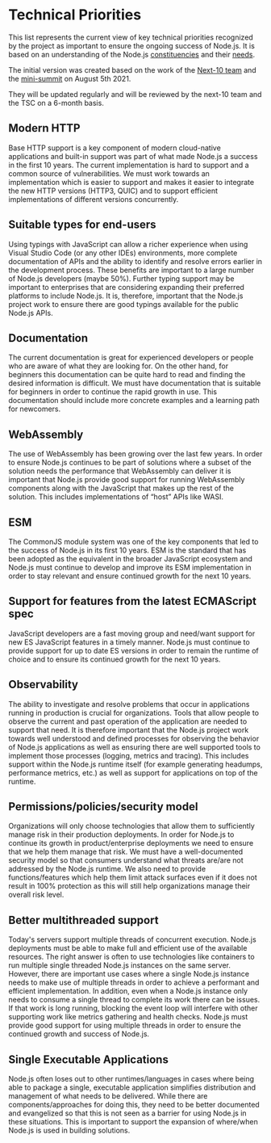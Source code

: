 # Technical Priorities

This list represents the current view of key technical priorities recognized
by the project as important to ensure the ongoing success of Node.js.
It is based on an understanding of the Node.js
[constituencies](https://github.com/nodejs/next-10/blob/main/CONSTITUENCIES.md)
and their [needs](https://github.com/nodejs/next-10/blob/main/CONSTITUENCY-NEEDS.md).

The initial version was created based on the work of the
[Next-10 team](https://github.com/nodejs/next-10) and the
[mini-summit](https://github.com/nodejs/next-10/issues/76)
on August 5th 2021.

They will be updated regularly and will be reviewed by the next-10 team
and the TSC on a 6-month basis.

## Modern HTTP

Base HTTP support is a key component of modern cloud-native applications
and built-in support was part of what made Node.js a success in the first
10 years. The current implementation is hard to support and a common
source of vulnerabilities. We must work towards an
implementation which is easier to support and makes it easier to integrate
the new HTTP versions (HTTP3, QUIC) and to support efficient
implementations of different versions concurrently.

## Suitable types for end-users

Using typings with JavaScript can allow a richer experience when using Visual
Studio Code (or any other IDEs) environments, more complete documentation
of APIs and the ability to identify and resolve errors earlier in the
development process. These benefits are important to a large number of Node.js
developers (maybe 50%).  Further typing support may be important
to enterprises that are considering expanding their preferred platforms to
include Node.js. It is, therefore, important that the Node.js project work
to ensure there are good typings available for the public Node.js APIs.

## Documentation

The current documentation is great for experienced developers or people
who are aware of what they are looking for. On the other hand, for
beginners this documentation can be quite hard to read and finding the
desired information is difficult. We must have documentation
that is suitable for beginners in order to continue the rapid growth in use.
This documentation should include more concrete examples and a learning
path for newcomers.

## WebAssembly

The use of WebAssembly has been growing over the last few years.
In order to ensure Node.js continues to be part of solutions where a
subset of the solution needs the performance that WebAssembly can
deliver it is important that Node.js provide good support for running
WebAssembly components along with the JavaScript that makes up the rest
of the solution. This includes implementations of “host” APIs like WASI.

## ESM

The CommonJS module system was one of the key components that led to the success
of Node.js in its first 10 years. ESM is the standard that has been adopted as
the equivalent in the broader JavaScript ecosystem and Node.js must continue to
develop and improve its ESM implementation in order to stay relevant and ensure
continued growth for the next 10 years.

## Support for features from the latest ECMAScript spec

JavaScript developers are a fast moving group and need/want support for new ES
JavaScript features in a timely manner. Node.js must continue
to provide support for up to date ES versions in order to remain the runtime
of choice and to ensure its continued growth for the next 10 years.

## Observability

The ability to investigate and resolve problems that occur in applications
running in production is crucial for organizations. Tools that allow
people to observe the current and past operation of the application are
needed to support that need. It is therefore important that the Node.js
project work towards well understood and defined processes for observing
the behavior of Node.js applications as well as ensuring there are well
supported tools to implement those processes (logging, metrics and tracing).
This includes support within the Node.js runtime itself (for example
generating headumps, performance metrics, etc.) as well as support for
applications on top of the runtime.

## Permissions/policies/security model

Organizations will only choose technologies that allow them to sufficiently
manage risk in their production deployments. In order for Node.js to
continue its growth in product/enterprise deployments we need to ensure
that we help them manage that risk. We must have a well-documented
security model so that consumers understand what threats are/are
not addressed by the Node.js runtime. We also need to provide
functions/features which help them limit attack surfaces even if it does
not result in 100% protection as this will still help organizations
manage their overall risk level.

## Better multithreaded support

Today's servers support multiple threads of concurrent execution.
Node.js deployments must be able to make full and efficient
use of the available resources. The right answer is often to use
technologies like containers to run multiple single threaded Node.js
instances on the same server. However, there are important use cases
where a single Node.js instance needs to make use of multiple threads
in order to achieve a performant and efficient implementation. In addition,
even when a Node.js instance only needs to consume a single thread to
complete its work there can be issues. If that work is long running,
blocking the event loop will interfere with other supporting work like
metrics gathering and health checks. Node.js
must provide good support for using multiple threads
in order to ensure the continued growth and success of Node.js.

## Single Executable Applications

Node.js often loses out to other runtimes/languages in cases where
being able to package a single, executable application simplifies
distribution and management of what needs to be delivered. While there are
components/approaches for doing this, they need to be better
documented and evangelized so that this is not seen as a barrier
for using Node.js in these situations. This is important to support
the expansion of where/when Node.js is used in building solutions.
